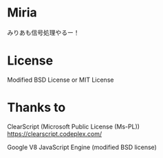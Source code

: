 # Miria
みりあも信号処理やるー！

# License
Modified BSD License or MIT License

# Thanks to
ClearScript (Microsoft Public License (Ms-PL))
https://clearscript.codeplex.com/

Google V8 JavaScript Engine (modified BSD license)
